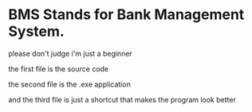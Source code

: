 # BMS Stands for Bank Management System. 

please don't judge i'm just a beginner

the first file is the source code

the second file is the .exe application

and the third file is just a shortcut that makes the program look better



